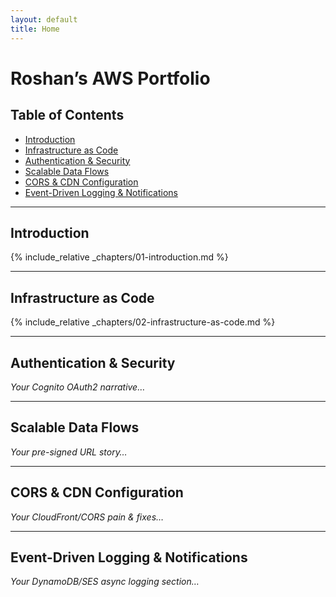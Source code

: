 ```yaml
---
layout: default
title: Home
---
```


# Roshan’s AWS Portfolio

## Table of Contents
- [Introduction](#introduction)  
- [Infrastructure as Code](#infrastructure-as-code)  
- [Authentication & Security](#authentication--security)  
- [Scalable Data Flows](#scalable-data-flows)  
- [CORS & CDN Configuration](#cors--cdn-configuration)  
- [Event-Driven Logging & Notifications](#event-driven-logging--notifications)  

---

<a id="introduction"></a>
## **Introduction**

{% include_relative _chapters/01-introduction.md %}

---

<a id="infrastructure-as-code"></a>
## **Infrastructure as Code**

{% include_relative _chapters/02-infrastructure-as-code.md %}

---

<a id="authentication--security"></a>
## **Authentication & Security**

*Your Cognito OAuth2 narrative…*

---

<a id="scalable-data-flows"></a>
## **Scalable Data Flows**

*Your pre-signed URL story…*

---

<a id="cors--cdn-configuration"></a>
## **CORS & CDN Configuration**

*Your CloudFront/CORS pain & fixes…*

---

<a id="event-driven-logging--notifications"></a>
## **Event-Driven Logging & Notifications**

*Your DynamoDB/SES async logging section…*


